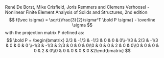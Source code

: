 René De Borst, Mike Crisfield, Joris Remmers and Clemens Verhoosel - Nonlinear Finite Element Analysis of Solids and Structures, 2nd edition
$$
f(\vec \sigma) = \sqrt{\frac{3}{2}\sigma^T \bold P \sigma} - \overline \sigma
$$
with the projection matrix P defined as:
$$
\bold P = \begin{bmatrix} 2/3 & -1/3 & -1/3 & 0 & 0 & 0\\-1/3 & 2/3 & -1/3 & 0 & 0 & 0 \\-1/3 & -1/3 & 2/3 & 0 & 0 & 0\\0 & 0 & 0 & 2 & 0 & 0\\0 & 0 & 0 & 0 & 2 & 0\\0 & 0 & 0 & 0 & 0 &2\end{bmatrix}
$$
